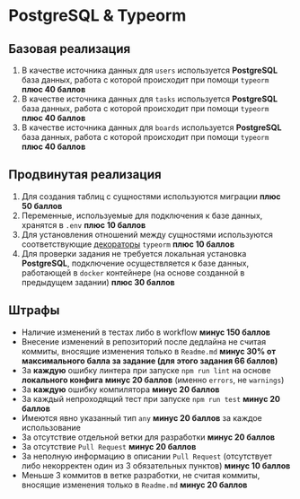 # PostgreSQL & Typeorm

## Базовая реализация
1. В качестве источника данных для `users` используется **PostgreSQL** база данных, работа с которой происходит при помощи `typeorm` **плюс 40 баллов**
2. В качестве источника данных для `tasks` используется **PostgreSQL** база данных, работа с которой происходит при помощи `typeorm` **плюс 40 баллов**
3. В качестве источника данных для `boards` используется **PostgreSQL** база данных, работа с которой происходит при помощи `typeorm` **плюс 40 баллов**

## Продвинутая реализация
1. Для создания таблиц с сущностями используются миграции **плюс 50 баллов**
2. Переменные, используемые для подключения к базе данных, хранятся в `.env` **плюс 10 баллов**
3. Для установления отношений между сущностями используются соответствующие [декораторы](https://typeorm.io/#/relations) `typeorm` **плюс 10 баллов**
4. Для проверки задания не требуется локальная установка **PostgreSQL**, подключение осуществляется к базе данных, работающей в `docker` контейнере (на основе созданной в предыдущем задании) **плюс 30 баллов**

## Штрафы
* Наличие изменений в тестах либо в workflow **минус 150 баллов**
* Внесение изменений в репозиторий после дедлайна не считая коммиты, вносящие изменения только в `Readme.md` **минус 30% от максимального балла за задание (для этого задания 66 баллов)**
* За **каждую** ошибку линтера при запуске `npm run lint` на основе **локального конфига** **минус 20 баллов** (именно `errors`, не `warnings`)
* За **каждую** ошибку компилятора **минус 20 баллов**
* За каждый непроходящий тест при запуске `npm run test` **минус 20 баллов**
* Имеются явно указанный тип `any` **минус 20 баллов** за каждое использование
* За отсутствие отдельной ветки для разработки **минус 20 баллов**
* За отсутствие `Pull Request` **минус 20 баллов**
* За неполную информацию в описании `Pull Request` (отсутствует либо некорректен один из 3 обязательных пунктов) **минус 10 баллов**
* Меньше 3 коммитов в ветке разработки, не считая коммиты, вносящие изменения только в `Readme.md` **минус 20 баллов**